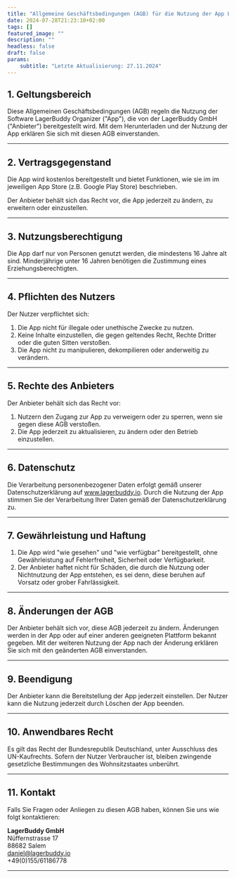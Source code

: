 ```yaml
---
title: "Allgemeine Geschäftsbedingungen (AGB) für die Nutzung der App LagerBuddy Organizer"
date: 2024-07-28T21:23:10+02:00
tags: []
featured_image: ""
description: ""
headless: false
draft: false
params:
    subtitle: "Letzte Aktualisierung: 27.11.2024"
---
```


## 1. Geltungsbereich
Diese Allgemeinen Geschäftsbedingungen (AGB) regeln die Nutzung der Software LagerBuddy Organizer ("App"), die von der LagerBuddy GmbH ("Anbieter") bereitgestellt wird. Mit dem Herunterladen und der Nutzung der App erklären Sie sich mit diesen AGB einverstanden.

---

## 2. Vertragsgegenstand
Die App wird kostenlos bereitgestellt und bietet Funktionen, wie sie im im jeweiligen App Store (z.B. Google Play Store) beschrieben. 

Der Anbieter behält sich das Recht vor, die App jederzeit zu ändern, zu erweitern oder einzustellen.

---

## 3. Nutzungsberechtigung
Die App darf nur von Personen genutzt werden, die mindestens 16 Jahre alt sind. Minderjährige unter 16 Jahren benötigen die Zustimmung eines Erziehungsberechtigten.

---

## 4. Pflichten des Nutzers
Der Nutzer verpflichtet sich:
1. Die App nicht für illegale oder unethische Zwecke zu nutzen.
2. Keine Inhalte einzustellen, die gegen geltendes Recht, Rechte Dritter oder die guten Sitten verstoßen.
3. Die App nicht zu manipulieren, dekompilieren oder anderweitig zu verändern.

---

## 5. Rechte des Anbieters
Der Anbieter behält sich das Recht vor:
1. Nutzern den Zugang zur App zu verweigern oder zu sperren, wenn sie gegen diese AGB verstoßen.
2. Die App jederzeit zu aktualisieren, zu ändern oder den Betrieb einzustellen.

---

## 6. Datenschutz
Die Verarbeitung personenbezogener Daten erfolgt gemäß unserer Datenschutzerklärung auf www.lagerbuddy.io. Durch die Nutzung der App stimmen Sie der Verarbeitung Ihrer Daten gemäß der Datenschutzerklärung zu.

---

## 7. Gewährleistung und Haftung
1. Die App wird "wie gesehen" und "wie verfügbar" bereitgestellt, ohne Gewährleistung auf Fehlerfreiheit, Sicherheit oder Verfügbarkeit.
2. Der Anbieter haftet nicht für Schäden, die durch die Nutzung oder Nichtnutzung der App entstehen, es sei denn, diese beruhen auf Vorsatz oder grober Fahrlässigkeit.

---

## 8. Änderungen der AGB
Der Anbieter behält sich vor, diese AGB jederzeit zu ändern. Änderungen werden in der App oder auf einer anderen geeigneten Plattform bekannt gegeben. Mit der weiteren Nutzung der App nach der Änderung erklären Sie sich mit den geänderten AGB einverstanden.

---

## 9. Beendigung
Der Anbieter kann die Bereitstellung der App jederzeit einstellen. Der Nutzer kann die Nutzung jederzeit durch Löschen der App beenden.

---

## 10. Anwendbares Recht
Es gilt das Recht der Bundesrepublik Deutschland, unter Ausschluss des UN-Kaufrechts. Sofern der Nutzer Verbraucher ist, bleiben zwingende gesetzliche Bestimmungen des Wohnsitzstaates unberührt.

---

## 11. Kontakt
Falls Sie Fragen oder Anliegen zu diesen AGB haben, können Sie uns wie folgt kontaktieren:  

**LagerBuddy GmbH**  
Nüffernstrasse 17  
88682 Salem  
daniel@lagerbuddy.io  
+49(0)155/61186778

---

<!-- Welcome to Clutter! These Terms of Use (“Terms”) of Clutter Inc. and Clutter RE LLC (together, “Clutter,” “we,” or “us”) are an agreement that describes your rights and responsibilities as a Clutter User, as defined below. This page explains the terms by which you may access or use our online and/or mobile services, web sites, applications, software, and documentation provided on or in connection with clutter.com and any services provided by us (collectively the “Site”), including our smart storage, moving, and related services, as further described and defined below (collectively the “Service(s)”). The Services include the Moving Services and the Smart Storage Services, as defined below, plus any other Services that Clutter may offer from time to time, in its sole discretion. These Terms are a legally binding agreement that describe your legal rights, remedies, and obligations and they also describe Clutter’s commitments, legal rights, and remedies, so please read them carefully.  
By accessing or using the Site and/or using the Services (including reserving or booking the Services with Clutter, online, via phone, or otherwise, even if such Services are later canceled), clicking a button or checking a box marked “I Agree” or similar, or accessing your Clutter Account, you signify that you have read, understood, and agree to be bound by these Terms, to any additional terms in your Clutter Account, and to the collection, use, and disclosure of your information as set forth in the Clutter Privacy Policy, which is hereby incorporated by reference. These Terms apply to all visitors, users, and others who register for or otherwise access the Site or use the Services (“Users”, “you”, or “your”).
### USE OF OUR SITE
#### Eligibility
**This** is a contract between you and Clutter. You must read and agree to these Terms before using the Site or Service. If you do not agree to these Terms, you may not use the Service. You may use the Site or Service only if you can form a binding contract with Clutter, and only in compliance with these Terms and all applicable local, state, national, and international laws, rules, and regulations. You must be at least 18 years old to use the Site and Services. By using or accessing the Site and Services, you represent and warrant that you are 18 years of age or older. Any use or access of the Site or Services by anyone under 18 is strictly prohibited and in violation of these Terms. The Site and Services may not be available to any Users previously removed from the Site by Clutter.

### Clutter Site
You are hereby granted a non-exclusive, limited, non-transferable, freely revocable license to use the Site for your personal, noncommercial use only and as permitted by the features of the Site. Clutter may terminate this license at any time for any reason or no reason. Clutter reserves all rights not expressly granted herein in the Site and the Clutter Content (as defined below).

Clutter Accounts
Your account on the Site (your “Clutter Account”) gives you access to the Services and other functionality that we may establish and maintain from time to time, in our sole discretion. We may maintain different types of Clutter Accounts for different types of Users or different types of Services. If you open a Clutter Account on behalf of a company, organization, or other entity, then: (a) “you” includes you and that entity, and (b) you represent and warrant that you are an authorized representative of the entity with the authority to bind the entity to these Terms, and that you agree to these Terms on the entity’s behalf. By connecting to Clutter with a third-party service, you give us permission to access and use your information from that service as permitted by that service, and to store your log-in credentials for that service.

You may never use another User’s Clutter Account without permission. When creating your Clutter Account, you must provide accurate and complete information, and you must keep this information up to date. You are solely responsible for the activity that occurs on your Clutter Account, and you must keep your account password secure. We encourage you to use strong passwords (passwords that use a combination of upper and lower-case letters, numbers, and symbols) with your Clutter Account. You must notify Clutter immediately of any breach of security or unauthorized use of your Clutter Account. Clutter will not be liable for any losses caused by any unauthorized use of your Clutter Account.

You may control your User profile and account settings by logging into your Clutter Account at https://account.clutter.com and changing the settings in your settings page. By providing Clutter with your email address, you consent to our using the email address to send you Site- and Service-related notices, including any notices required by law, in lieu of communication by postal mail, and you also consent to receiving auction notices under the Uniform Commercial Code (UCC) Section 7210 via email in addition to or in lieu of certified mail. We may also use your email address to send you other messages, such as changes to features of the Site or Services, marketing content, and special offers. If you do not want to receive such email messages, you may opt out or change your preferences in your settings page by logging into your Clutter Account at https://account.clutter.com. Opting out may prevent you from receiving email messages regarding updates, improvements, or offers.

Site Rules
You agree not to engage in any of the following prohibited activities: (i) copying, distributing, or disclosing any part of the Site in any medium, including without limitation by any automated or non-automated “scraping”; (ii) using any automated system, including without limitation “robots,” “spiders,” “offline readers,” etc., to access the Site in a manner that sends more request messages to the Clutter servers than a human can reasonably produce in the same period of time by using a conventional on-line web browser (except that Clutter grants the operators of public search engines revocable permission to use spiders to copy publicly available materials from the Site for the sole purpose of and solely to the extent necessary for creating publicly available searchable indices, but not caches or archives, of such materials); (iii) transmitting spam, chain letters, or other unsolicited email; (iv) attempting to interfere with, compromise the system integrity or security of, or decipher any transmissions to or from the servers running the Site; (v) taking any action that imposes, or may impose at our sole discretion, an unreasonable or disproportionately large load on our infrastructure; (vi) uploading invalid data, viruses, worms, or other software agents through the Site; (vii) collecting or harvesting any personally identifiable information, including account names, from the Site; (viii) using the Site for any commercial solicitation purposes; (ix) impersonating another person or otherwise misrepresenting your affiliation with a person or entity, conducting fraud, hiding or attempting to hide your identity; (x) interfering with the proper working of the Site; (xi) accessing any content on the Site through any technology or means other than those provided or authorized by the Site; or (xii) bypassing the measures we may use to prevent or restrict access to the Site, including without limitation features that prevent or restrict use or copying of any content or enforce limitations on use of the Site or the content therein.

Changes to the Site or Services
For you specifically or Users generally, we may, without prior notice: change the Site or Services; stop providing the Site or Services or features thereof; or create usage limits for the Site or Services. We may permanently or temporarily terminate or suspend your access to the Site or Services without notice and liability for any reason, including if in our sole determination you violate any provision of these Terms, or for no reason. Upon termination for any reason or no reason, you continue to be bound by these Terms.

Disputes with Other Users
You are solely responsible for your interactions with and obligations to other Users. We reserve the right, but have no obligation, to monitor disputes between you and other Users. Clutter shall have no liability for your interactions with or obligations to other Users, or for any User’s action or inaction.
THE CLUTTER SERVICES
Clutter
Clutter shall provide certain Services, which you may select and schedule on clutter.com, by phone, via customer support, and/or in your Clutter Account, as applicable and available. Clutter’s moving services consist of transporting Customer Items, as defined below, from a designated pickup address (or multiple pickup addresses, if available) that you provide to us (“Pickup Address”) to a designated delivery address (or multiple delivery addresses, if available) that you provide to us (“Delivery Address”), plus any related add-on services such as wrapping, packing, and boxing the Customer Items (together, the “Moving Services”). Clutter’s smart storage services consist of photographing, inventorying, and palletizing the Customer Items, as defined below, picking them up from a Pickup Address, and storing them for an indefinite period of time in a facility owned, leased, subleased, licensed, or sublicensed by Clutter, plus any related add-on services such as wrapping, packing, or boxing the Customer Items, adding to or returning from storage a subset of Customer Items to a Delivery Address, and making a final return of the Customer Items from storage to a Delivery Address (together, the “Smart Storage Services”). From time to time and subject to additional fees, Clutter may offer other additional Services.

“Customer Items” means the items packed by you, Clutter, a third party, and/or a third party on behalf of Clutter for the Smart Storage or Moving Services. You acknowledge and agree that, in the event that the Customer Items are stolen or are otherwise missing prior to pick-up of the Customer Items by Clutter at the Pickup Address or after drop-off of the Customer Items by Clutter at the Delivery Address (“Lost Items”), Clutter will not be liable for and hereby expressly disclaims all liability for the Lost Items and any damages resulting from the Lost Items.

In the event your email address, residence address, mailing address, billing address, phone number, Pickup Address, and/or Delivery Address changes, you must update Clutter within fourteen (14) calendar days of the change by updating your information in your Clutter Account, if available, or by submitting a support request in your Clutter Account. No other notice of a change of address shall be valid or binding against Clutter. Changes of e-mail address, residence address, mailing address, billing address, Pickup Address, and/or Delivery Address cannot be made by any other method, including but not limited to by email or by telephone. We are not responsible if you do not receive a notice from us because any of your addresses changed and you did not update your Clutter Account. You acknowledge and agree that in the absence of current contact information, your last known address on file with Clutter will be used for all notices required to be provided to you by law or as required under these Terms.

You represent and warrant that you are the owner of any cell phone, landline, voice over IP (VOIP), or mobile phone number contained in your Clutter Account, and that you shall remove any cell phone, landline, VOIP, or mobile phone number contained in your Clutter Account if you surrender that number or transfer it to any other person. You further agree that we may contact you using any of the information contained in your Clutter Account, including any listed cell phone, landline, VOIP, or mobile phone number.

Clutter will not pick up, deliver, or return Customer Items at or to an address that is outside our then-current delivery zone (a “Delivery Zone”), unless we otherwise agree to do so in writing. To determine whether a zip code is within a Delivery Zone, you may input a zip code into clutter.com and review the results. Times given for pickup, delivery, collection, packing, and returns are only estimates and Clutter shall not be liable for any delays.

Clutter may, in its sole discretion, refuse, cancel, postpone, or otherwise reschedule any Services, including pick up, delivery, packing, collection, or return of Customer Items, for any reason or no reason, including, without limitation: unsafe travel or weather conditions; unsafe onsite conditions; harassing, rude, or threatening conduct by Users, whether actual or perceived; limited, no, or obstructed access to the Pickup Address or Delivery Address; exposure to or evidence of insect, rodent, or mold activity or infestation; complications due to a User being evicted from a Pickup Address or Delivery Address; Department of Transportation or state tariff regulations; labor shortage; unexpected logistical challenges; prior or current unpaid account balances or incomplete documentation; or any other reason.

Clutter may use subcontractors and/or other third parties to help perform or support the Services, including without limitation, pick-ups, returns, deliveries, transportation, packing, inventory management, palletizing, photographing, customer service, communications, and other logistics with respect to the Services or Customer Items.

You acknowledge and agree that Clutter is not responsible for disassembling, reassembling, disconnecting, reconnecting, removing, or hanging the following Customer Items: furniture, appliances, electronics, fixtures, wall hangings, wall mountings, fittings, equipment, or any item that requires licensing, certification, or specialized tools to handle. While Clutter makes a good faith effort to place all Customer Items in suitable environments during transport or storage, Clutter transports and stores a large variety of items, some of which require specific environments or means of transport or storage. Clutter does not warrant that any transport vehicle or storage facility used by Clutter is a suitable place or means of transport or storage for any particular Customer Items.

Electronic Contract
You agree that your order for the Services, whether made by clicking a “Confirm Appointment” button (which is your electronic signature), scheduling an appointment over the phone, or otherwise, is your agreement to conduct transactions with us electronically, and is your affirmative consent to our use of an electronic record to provide or make available to you (whichever is required) any information required by any statute, regulation, or other rule of law to be in writing with respect to any transaction conducted with us. You will be responsible for any printing or storage of electronic records for your files and reference. When you place an order or make a reservation for Services, our confirmation of your order or reservation will constitute our signature. We will send our confirmation to the email address associated with your Clutter Account.

To the maximum extent permitted by applicable law, you agree and consent to electronically receive and sign any documentation from Clutter regarding the Services, including but not limited to a Bill of Lading, Estimate, Warehouse Receipt, Release Agreement, and/or Storage Contract, via your Clutter Account, DocuSign, or any other similar e-signature tool. To the maximum extent permitted by applicable law, you expressly waive your right to receive any documentation from Clutter regarding the Services, including but not limited to a Bill of Lading, Estimate, Warehouse Receipt, Release Agreement, and/or Storage Contract, in the time period set by applicable law. You agree and consent to receive such documentation in any time frame permitted by applicable law. You also agree that no certification authority or other third-party verification is necessary to validate your electronic signature and that the lack of such certification or third-party verification will not in any way affect the enforceability of your electronic signature or these Terms.

Your Responsibilities; Waiver
You will be solely responsible for: (i) obtaining and ensuring that Clutter or its subcontractors have access to any parking, elevators, stairways, walkways, access roads, or any other necessary means of access as may be reasonably required to carry out the Services, and that such means of access are in working order and safe for use to carry out the Services; (ii) being present, or ensuring that someone authorized by you to sign documents and make decisions regarding the Services and/or Customer Items is present, during the pickup, packing, delivery, collection, and return of the Customer Items; (iii) providing Clutter with your contact details and ensuring that such contact details are accurate and up-to-date; (iv) ensuring that the Customer Items you pack have been packed appropriately, safely, and securely so as not to cause damage or injury or the likelihood of damage or injury to you, your Customer Items, Clutter’s property, employees, agents, contractors, business partners, other goods, or other individuals, whether by spreading of dampness, infestation, leakage, escape of fumes or substances, or otherwise; (v) informing Clutter immediately of any damage to the Customer Items or your property that occurred during performance of the Services, including the Moving Services or Smart Storage Services; and (vi) reimbursing Clutter in full an amount equal to all damages, liabilities, costs, claims, and expenses that Clutter may incur as a result of any breach by you of these Terms.

You understand that Clutter is not responsible for any Customer Items that have been packed, moved, transported, or wrapped by you or by a third party at your direction. With respect to the Smart Storage Services, you acknowledge that you are solely responsible for verifying that Clutter has photographed and/or inventoried all the Customer Items and that the inventory Clutter provides you in your Clutter Account is a true and complete inventory of the personal property tendered. Unless you make a written claim in your Clutter Account within 30 days from the Smart Storage Service appointment date for the correction of any errors or omissions in the inventory of your Customer Items, it will be assumed to be a full and correct list of Customer Items stored hereunder and Clutter shall not be liable for any piece, package, carton, or container not listed therein. You hereby waive and release Clutter from responsibility for any damage to items that were not packed, moved, transported, or wrapped by Clutter and, with respect to the Smart Storage Services, were not inventoried by Clutter.

The Customer Items
You represent and warrant that you own the Customer Items or that you otherwise have the right and authority to transport, store, move, and/or subject the Customer Items to the Services in accordance with these Terms. All Customer Items are handled, transported, and/or stored by Clutter or its subcontractors upon the express representation and warranty by you or your authorized representative(s) that you have the requisite legal possession of and that no other person or entity has an interest in the Customer Items. In the case of an ownership dispute, determination, or proceeding regarding the Customer Items, you are solely responsible for any fees and/or payments due and owed to Clutter in connection with the continuation or termination of the Services. If Clutter, in its sole discretion, is required to commence an interpleader action to settle any claims of conflicting ownership, or is made a party to any litigation or dispute in connection with the breach of this section, you agree to pay Clutter all reasonable and necessary costs, expenses, and attorneys’ fees that Clutter may be liable or compelled to pay in connection with such litigation or dispute.

For Smart Storage Services, the Customer Items will be stored in a facility using warehouse racking and/or floor storage, and the Customer Items may be palletized. We will use commercially reasonable efforts to maintain the temperature of the facility in which the Customer Items are stored between 55°F and 90°F. Other than temperature, the Customer Items will not be stored in a climate-controlled environment. The air flow, moisture level, and heat will not be regulated. We will take commercially reasonable steps to protect the Customer Items from the growth of mold or similar microorganisms. However, because the Customer Items will not be stored in a completely climate-controlled environment, we cannot guarantee that mold, dust, or similar microorganisms may not develop on the Customer Items. We are not liable for the natural growth of mold, mildew or similar microorganisms on the Customer Items, or for rust, depreciation, or the natural degradation of Customer Items. You assume the risk that mold, rust, or similar microorganisms could develop under these circumstances.

The Customer Items must not include and you must not provide to Clutter for storage or transport any of the following in connection with the Services: antiques (whether or not breakable and fragile), perishable goods, firearms, gun powder, explosives, alcohol, propane tanks, paint, used tires, plants, birds, fish, other animals, or any other living thing, arms or ammunition, any item which emits fumes, smells or odors, bullion (e.g., gold-silver), jewelry, currency, ivory, precious metals or stones, any drugs, illegal substances or goods, or goods or substances illegally obtained, combustible or flammable materials, liquids or compressed gasses, diesel, petrol, oil, gas, artificial fertilizer or cleaning solvents, chemicals, radioactive materials or biological agents, toxic waste, asbestos or other materials of a dangerous or harmful nature, any other toxic, flammable or hazardous goods, human remains, or any other items, the possession, usage, transport or storage of which may detrimentally affect any of your other Customer Items or violate in any way the laws of the United States or any other applicable laws, rules, or regulations (collectively, “Prohibited Customer Items”). You shall be liable for and indemnify Clutter for all loss or damage caused by such goods and Clutter shall not be liable or responsible for safe delivery or storage of such goods.Clutter will have no liability for loss or damage resulting to the following types of goods: (a) documents; (b) stamps or stamp collections; (c) securities; (d) specie; (e) jewelry; (f) precious metals or stones; (g) currency; (h) or other articles of high or unusual value.

According to our sole discretion, Clutter RE LLC or any of its employees, subcontractors, or other authorized agents may regularly conduct pest control inspections of any and all Customer Items.

Clutter or any of its employees, subcontractors, or other authorized agents may, at any time, in their sole discretion and without notice to you, open any Customer Items to inspect the Customer Items if Clutter: (i) believes, in its sole discretion, that the Customer Items may include any Prohibited Customer Items; (ii) is required to do so by the law enforcement, fire services, local authorities, or by court order; (iii) determines, in its sole discretion, it necessary for account or warehouse maintenance; or (iv) considers it necessary, in its sole discretion, in an emergency or to prevent injury or damage to persons or property. Prohibited Customer Items may be disposed of by Clutter, in its sole discretion, in any manner that Clutter deems fit. Alternatively, Clutter may refuse to store or transport any Customer Items, or may return to you any Customer Items, at your cost, at any time, if, in Clutter’s sole discretion, the storage, continued storage, or transport of the Customer Items would represent a risk to the safety of any person, the security of the storage site or transport vehicle, or security of any other goods at the storage site or in the transport vehicle.

Payment, Subscription Services, and Cancellation
By using the Services, or other paid services or products provided by Clutter, you agree to our pricing and payment terms, as we may update them from time to time. Clutter may add new Services for additional fees and charges, or amend fees and charges for existing Services, at any time, in its sole discretion. Clutter may also charge certain late, rush, and cancellation fees, in its sole discretion. Upon any such changes to fees and charges, we will notify you that such changes have been made via email and/or your Clutter Account. We may, from time to time and in our sole discretion, offer certain discounts, promotional offers, or referral codes (“Promotions”)in connection with our Services. You agree that Promotions are offered subject to our right to manage, regulate, control, modify, revoke, and/or eliminate the Promotions as Clutter sees fit, in its sole discretion, for any reason or no reason, in any general or specific case, and that Clutter will have no liability to you based on its exercise of such right.

In order to receive Services, you must provide Clutter with a current, valid, accepted method of payment (as updated from time to time, “Payment Method”). All information that you provide in connection with a purchase or transaction or other monetary transaction interaction with the Site, your Clutter Account, or the Services must be accurate, complete, and current. You agree to pay all charges incurred by users of your credit card, debit card, or other accepted payment method used in connection with a purchase or transaction or other monetary transaction interaction with Clutter at the prices in effect when such charges are incurred. You will pay any applicable taxes, if any, relating to any such purchases, transactions, or other monetary transaction interactions. In the event of insufficient funds or declined payments, we will make repeated attempts to charge the Payment Method. At our discretion, we may charge the Payment Method with a reasonable hold amount or non-refundable deposit in advance of any appointments booked through your Clutter Account. Any amounts not paid within five (5) days when due may be subject to late fees.

In the event that Clutter suspends or terminates your Clutter Account or the Services for your breach of these Terms, you understand and agree that you shall receive no refund or exchange for any unused Services, any license or subscription fees for any portion of the Site or Services, any content or data associated with your account, or for anything else, and that Clutter may be unable to complete any outstanding orders or appointments until the suspension is lifted.

Further, you acknowledge and agree that the Smart Storage Services or other paid services or products provided by Clutter may be made available on a recurring subscription basis (“Subscription Services”). If you enroll in any Subscription Services, you agree to a recurring payment program, which will continue for the agreed-upon subscription period or minimum storage term, if applicable, and automatically renew for additional subsequent periods unless and until you cancel the Subscription Services or Clutter suspends, discontinues, or terminates them. Clutter may offer a number of subscription plans for Subscription Services with different conditions and limitations. Any materially different pricing or payment terms will be disclosed on the Site, in your Clutter Account, and/or in other communications made to you. For Subscription Services, we will automatically charge the payment method associated with your Clutter Account on a recurring basis, depending on the subscription term you choose. For Smart Storage Services, day one of your billing cycle is the date you begin storing Customer Items with us. You acknowledge that the amount billed may vary due to promotional offers, changes in your Subscription Services plan, and/or changes in applicable taxes, and you authorize us to charge your payment method for the corresponding amounts. You further acknowledge that the amount of the recurring charge may change if the applicable tax rates change or if you are notified that there will be an increase in the applicable subscription fees.

You hereby authorize Clutter to bill the subscription fee to your Payment Method, along with any applicable taxes or additional fees due during the billing period. You must cancel the Subscriptions Services prior to the end of the then-current subscription period in order to avoid billing of the next subscription period’s subscription fees to your Payment Method.

Any change to our Subscription Services’ pricing or payment terms shall become effective in the billing cycle following notice of such change to you as provided in these Terms. Notwithstanding the foregoing, fees for booking initial appointments, additional pickups and/or deliveries, final returns, or other appointments or add-on services are subject to change and will be calculated on the Site, at the Pickup Address on the date of your appointment, or in your Clutter Account at the time of booking.

You may cancel your Subscription Services at any time once the minimum storage term you committed to has been met; however, you will not receive a refund for the then-current subscription period. If your Subscription Services are canceled before the minimum storage term you committed to has been met, all applicable fees (including payment for the remainder of the minimum storage term and any applicable termination fees, disposal fees, and/or return fees) will be due and charged to you upon booking a final return of the Customer Items. To cancel the Subscription Services, book a final return of the Customer Items through your Clutter Account at https://account.clutter.com. When you cancel the Subscription Services, you cancel only future charges associated with your Clutter Account. You may notify us of your intent to cancel the Subscription Services by booking a final return of the Customer Items, but the cancellation will only become effective at the end of the subscription period in which we perform your final return. You will continue to have the same access and benefits of the Services for the remainder of the current subscription period.

You may cancel the Moving Services at any time by canceling any scheduled appointments and paying any outstanding fees due to Clutter through your Clutter Account at https://account.clutter.com.

Upon cancellation of the Services for any reason, you must contact Clutter promptly to arrange for delivery of your Customer Items, if applicable. If within 45 days following cancellation of the Services for any reason you fail to arrange for delivery of all of your Customer Items, then Clutter may process the Customer Items in accordance with the provisions of the following section titled “Clutter’s Right to Withhold or Dispose of Customer Items”.

If you commit to a minimum payment term for any Services, you remain obligated to pay the full amount of any such minimum payment term you have made to Clutter, regardless of whether and at what point you cancel your Clutter Account.

Clutter’s Right to Withhold or Dispose of Customer Items
Subject to applicable law, Clutter shall have the right to withhold and/or dispose of some or all of the Customer Items in accordance with this clause if either: (i) you do not pay any applicable fees or any other payments due under these Terms, or (ii) you abandon your Customer Items.

You will be responsible for all transport and storage charges and other associated costs reasonably incurred by Clutter while withholding or disposing of the Customer Items. Clutter will provide you with 45 days’ written notice requiring you to pay all amounts due and contact Clutter to arrange for re-delivery of the Customer Items. If upon the expiration of the 45-day notice period you have failed to pay all of the amounts due, Clutter will consider your Customer Items abandoned and may dispose of some or all of the Customer Items by sale or otherwise.

If in Clutter’s opinion the Customer Items cannot be sold for a reasonable price or at all (for any reason), or despite Clutter’s reasonable efforts they remain unsold, you authorize Clutter to treat them as abandoned and to destroy or otherwise dispose of them at your cost. You shall be responsible for all costs reasonably incurred by Clutter in relation to the disposal of the Customer Items. If Clutter receives money on disposal of the Customer Items, the net proceeds of sale will be credited to your account and Clutter will pay any excess amounts to you without interest, less Clutter’s administrative charge of $300.00.

If, after having made reasonable efforts to do so, Clutter is unable to return any excess amounts received by Clutter from the disposal of your Customer Items to you, including having given not less than 90 days’ written notice to you, Clutter may retain any such excess amounts for its own account. If the proceeds of sale (if any) are insufficient to discharge the outstanding charges or any other payments due to Clutter under these Terms and the costs of sale, you must pay any balance outstanding to Clutter within 7 days of a written demand from Clutter. Interest will accrue on the balance in accordance with the Payment Section above until the balance is paid in full.

Clutter’s Limited Security Warranty
Clutter agrees to provide you with a limited security warranty regarding your Customer Items as set forth in the terms and conditions of our Limited Security Warranty Policy. This Limited Security Warranty Policy is expressly incorporated by reference herein. The Customer Items are not insured by Clutter against fire or any other casualty, and Clutter does not sell insurance for any risk or purpose.

Termination
You may terminate these Terms at any time by: (1) canceling the Services pursuant to Section 2.E; (2) and paying any outstanding amounts owed to Clutter.

OUR PROPRIETARY RIGHTS
Except for the content you submit, post, display, or otherwise make available to Clutter in connection with the Services (“User Content”), the Site and all materials therein or transferred thereby, including, without limitation, software, images, text, graphics, illustrations, logos, patents, trademarks, Site marks, copyrights, photographs, audio, videos, music, and content belonging to other Users (the “Clutter Content”), and all intellectual property rights related thereto, are the exclusive property of Clutter and its licensors (including other Users who post User Content to the Site). Except as explicitly provided herein, nothing in these Terms shall be deemed to create a license in or under any such intellectual property rights, and you agree not to sell, license, rent, modify, distribute, copy, reproduce, transmit, publicly display, publicly perform, publish, adapt, edit or create derivative works from any Clutter Content. Use of the Clutter Content for any purpose not expressly permitted by these Terms is strictly prohibited. You hereby expressly grant, and you represent and warrant that you have all rights necessary to grant, to Clutter a royalty-free, sublicensable, transferable, perpetual, irrevocable, non-exclusive, worldwide right and license to use, reproduce, modify, publicly perform, display, and make derivative works of your User Content, in whole or in part, and in any form, media or technology, whether now known or hereafter developed, for use in connection with the Services.

You may choose to or we may invite you to submit feedback, comments, suggestions, error identifications, or ideas about the Site or Services, including without limitation about how to improve the Site, the Services, or our other services or products (“Idea(s)”). By submitting any Idea, you agree that your disclosure is gratuitous, unsolicited, and without restriction and will not place Clutter under any fiduciary or other obligation, and that we are free to use the Idea without any additional compensation to you, and/or to disclose the Idea on a non-confidential basis or otherwise to anyone. You further acknowledge that, by acceptance of your submission, Clutter does not waive any rights to use similar or related ideas previously known to Clutter, or developed by its employees, or obtained from sources other than you.

SMS/TEXT MESSAGE ALERTS AND CALLS
By consenting to Clutter’s SMS/text messaging and calls service, you agree to receive SMS/text messages and calls with service, transaction, account-related, and commercial news, events, offers, and promotions from and on behalf of Clutter to your mobile phone number provided, even if your mobile number is registered on any state or federal Do Not Call list. You certify that your mobile number provided is true and accurate and that you are authorized to enroll the designated mobile number to receive such text messages and calls. You are strictly prohibited from registering a mobile number that is not your own. You acknowledge and agree that calls or text messages may be sent using automated technology, including through an automatic telephone dialing system.

You understand that you do not have to sign up for this program in order to make any purchases, and your consent is not a condition of any purchase with Clutter. Your participation in our alerts program is completely voluntary. Standard message and data rates may apply from your carrier. Check your mobile plan and contact your mobile carrier for details. You are solely responsible for all charges related to SMS/text messages and calls, including charges from your mobile carrier. You can unsubscribe at any time.

You may opt-out of receiving promotional calls or SMS text messages at any time. Please note that unsubscribing from promotional calls and SMS text messages will not prevent you from receiving calls or SMS texts from Clutter directly relating to your use of the Service, such as account information, item pick-up details and delivery information that are necessary to provide the requested Service to you. To unsubscribe from promotional calls or SMS texts, reply to one of our text messages with the word “STOP”, submit a ticket in your Clutter Account, or email optout@clutter.com and provide your phone number and opt-out preference.

NO SALES TO CHILDREN
Clutter does not sell products through its Site or Service for or to children, but only to adults, who can purchase with a credit card or other permitted payment method. If you are under eighteen (18) years of age, you may use the Service only with involvement and consent of a parent or legal guardian.

CALIFORNIA RESIDENTS
The provider of services is set forth herein. If you are a California resident, in accordance with Cal. Civ. Code §1789.3, you may report complaints to the Complaint Assistance Unit of the Division of Consumer Services of the California Department of Consumer Affairs by contacting them in writing at 1625 North Market Blvd., Suite N 112 Sacramento, CA 95834, or by telephone at (800) 952-5210 or (916) 445-1254.

PRIVACY
We care about the privacy of our Users. You understand that by using the Site you consent to the collection, use, and disclosure of your personally identifiable information and aggregate data as set forth in our Privacy Policy, and to have your personally identifiable information collected, used, transferred to, and processed in the United States.

SECURITY
Clutter cares about the integrity and security of your personal information. However, we cannot guarantee that unauthorized third parties will never be able to defeat our security measures or use your personal information for improper purposes. You acknowledge that you provide your personal information at your own risk.

THIRD-PARTY LINKS
The Site may contain links to third-party websites, advertisers, services, special offers, or other events or activities that are not owned or controlled by Clutter. Clutter does not endorse or assume any responsibility for any such third-party sites, information, materials, products, or services. If you access a third party website from the Site, you do so at your own risk, and you understand that these Terms and Clutter’s Privacy Policy do not apply to your use of such sites and services. You expressly relieve Clutter from any and all liability arising from your use of any third-party website, service, or content. Additionally, your dealings with or participation in promotions of advertisers found on the Site or in connection with the Services, including payment and delivery of goods, and any other terms (such as warranties) are solely between you and such advertisers. You agree that Clutter shall not be responsible for any loss or damage of any sort relating to your dealings with such advertisers.

INDEMNITY
You agree to defend, indemnify and hold harmless Clutter and its subsidiaries, agents, licensors, managers, and other affiliated companies, and their employees, contractors, agents, officers and directors, from and against any and all claims, damages, obligations, losses, liabilities, costs or debt, and expenses (including but not limited to attorney’s fees) arising from: (i) your use of and access to the Site, including any data or content transmitted or received by you; (ii) your use of the Services; (iii) your violation of any term of these Terms, including without limitation your breach of any of the representations and warranties above; (iv) your violation of any third-party right, including without limitation any right of privacy or intellectual property; (v) your violation of any applicable law, rule, or regulation; (vi) any of your User Content or Customer Items, or any that is submitted via your account; or (vii) any other party’s access and use of the Site or Services with your unique username, password or other appropriate security code.

NO WARRANTY
WE STRIVE TO PROVIDE THE SERVICES IN THE WAY YOU EXPECT THEM, BUT THERE ARE SOME THINGS IT IS IMPORTANT FOR YOU TO UNDERSTAND THAT WE CANNOT PROMISE.

EXCEPT AS EXPRESSLY PROVIDED IN THE LIMITED SECURITY WARRANTY POLICY, THE SITE AND SERVICES ARE PROVIDED ON AN “AS IS” AND “AS AVAILABLE” BASIS. USE OF THE SITE AND SERVICES IS AT YOUR OWN RISK. TO THE MAXIMUM EXTENT PERMITTED BY APPLICABLE LAW, THE SITE AND SERVICES ARE PROVIDED WITHOUT WARRANTIES OF ANY KIND, WHETHER EXPRESS OR IMPLIED, INCLUDING, BUT NOT LIMITED TO, IMPLIED WARRANTIES OF MERCHANTABILITY, FITNESS FOR A PARTICULAR PURPOSE, OR NON-INFRINGEMENT. NO ADVICE OR INFORMATION, WHETHER ORAL OR WRITTEN, OBTAINED BY YOU FROM CLUTTER OR THROUGH THE SITE OR IN CONNECTION WITH THE SERVICES WILL CREATE ANY WARRANTY NOT EXPRESSLY STATED HEREIN. WITHOUT LIMITING THE FOREGOING, CLUTTER, ITS SUBSIDIARIES, ITS AFFILIATES, AND ITS LICENSORS DO NOT WARRANT THAT THE CONTENT IS ACCURATE, RELIABLE OR CORRECT; THAT THE SITE OR SERVICES WILL MEET YOUR REQUIREMENTS; THAT THE SITE OR SERVICES WILL BE AVAILABLE AT ANY PARTICULAR TIME OR LOCATION, UNINTERRUPTED, OR SECURE; THAT ANY DEFECTS OR ERRORS WILL BE CORRECTED; OR THAT THE SITE IS FREE OF VIRUSES OR OTHER HARMFUL COMPONENTS. ANY CONTENT DOWNLOADED OR OTHERWISE OBTAINED THROUGH THE USE OF THE SITE IS DOWNLOADED AT YOUR OWN RISK AND YOU WILL BE SOLELY RESPONSIBLE FOR ANY DAMAGE TO YOUR COMPUTER SYSTEM OR MOBILE DEVICE OR LOSS OF DATA THAT RESULTS FROM SUCH DOWNLOAD OR YOUR USE OF THE SITE.

CLUTTER DOES NOT WARRANT, ENDORSE, GUARANTEE, OR ASSUME RESPONSIBILITY FOR ANY PRODUCT OR SERVICE ADVERTISED OR OFFERED BY A THIRD PARTY THROUGH THE CLUTTER SITE OR SERVICES OR ANY WEBSITE OR SERVICE HYPERLINKED TO THE SITE, AND CLUTTER WILL NOT BE A PARTY TO OR IN ANY WAY MONITOR ANY TRANSACTION BETWEEN YOU AND THIRD-PARTY PROVIDERS OF PRODUCTS OR SERVICES.

FEDERAL LAW, SOME STATES, PROVINCES, AND OTHER JURISDICTIONS DO NOT ALLOW EXCLUSIONS AND LIMITATIONS OF CERTAIN IMPLIED WARRANTIES, SO SOME OF THE ABOVE LIMITATIONS MAY NOT APPLY TO YOU. THESE TERMS GIVE YOU SPECIFIC LEGAL RIGHTS, AND YOU MAY ALSO HAVE OTHER RIGHTS WHICH VARY FROM STATE TO STATE. THE DISCLAIMERS AND EXCLUSIONS UNDER THESE TERMS WILL NOT APPLY TO THE EXTENT PROHIBITED BY APPLICABLE LAW.

LIMITATION OF LIABILITY
TO THE MAXIMUM EXTENT PERMITTED BY APPLICABLE LAW, IN NO EVENT, AND UNDER NO LEGAL THEORY, SHALL CLUTTER, ITS AFFILIATES, AGENTS, DIRECTORS, EMPLOYEES, SUPPLIERS, OR LICENSORS BE LIABLE FOR ANY INDIRECT, PUNITIVE, INCIDENTAL, SPECIAL, CONSEQUENTIAL, OR EXEMPLARY DAMAGES, INCLUDING WITHOUT LIMITATION DAMAGES FOR LOSS OF PROFITS, GOODWILL, USE, DATA, OR OTHER INTANGIBLE LOSSES THAT RESULT FROM THE USE OF, OR INABILITY TO USE, THIS SITE OR SERVICES. UNDER NO CIRCUMSTANCES WILL CLUTTER BE RESPONSIBLE FOR ANY DAMAGE, LOSS, OR INJURY RESULTING FROM HACKING, TAMPERING, OR OTHER UNAUTHORIZED ACCESS OR USE OF THE SITE OR YOUR CLUTTER ACCOUNT OR THE INFORMATION CONTAINED THEREIN.

TO THE MAXIMUM EXTENT PERMITTED BY APPLICABLE LAW, CLUTTER ASSUMES NO LIABILITY OR RESPONSIBILITY FOR ANY: (I) ERRORS, MISTAKES, OR INACCURACIES OF CONTENT; (II) PERSONAL INJURY OR PROPERTY DAMAGE, OF ANY NATURE WHATSOEVER, RESULTING FROM YOUR ACCESS TO OR USE OF OUR SITE OR SERVICES (EXCEPT AS EXPRESSLY PROVIDED IN THE LIMITED SECURITY WARRANTY POLICY); (III) ANY UNAUTHORIZED ACCESS TO OR USE OF OUR SECURE SERVERS AND/OR ANY AND ALL PERSONAL INFORMATION STORED THEREIN; (IV) ANY INTERRUPTION OR CESSATION OF TRANSMISSION TO OR FROM THE SITE; (V) ANY BUGS, VIRUSES, TROJAN HORSES, OR THE LIKE THAT MAY BE TRANSMITTED TO OR THROUGH OUR SITE BY ANY THIRD PARTY; (VI) ANY ERRORS OR OMISSIONS IN ANY CONTENT OR FOR ANY LOSS OR DAMAGE INCURRED AS A RESULT OF THE USE OF ANY CONTENT POSTED, EMAILED, TRANSMITTED, OR OTHERWISE MADE AVAILABLE THROUGH THE SITE; AND/OR (VII) USER CONTENT OR THE DEFAMATORY, OFFENSIVE, OR ILLEGAL CONDUCT OF ANY THIRD PARTY. EXCEPT AS EXPRESSLY PROVIDED IN THE LIMITED SECURITY WARRANTY POLICY, IN NO EVENT SHALL CLUTTER, ITS AFFILIATES, AGENTS, DIRECTORS, EMPLOYEES, SUPPLIERS, OR LICENSORS BE LIABLE TO YOU FOR ANY CLAIMS, PROCEEDINGS, LIABILITIES, OBLIGATIONS, DAMAGES, LOSSES, OR COSTS IN AN AMOUNT EXCEEDING THE AMOUNT YOU PAID TO CLUTTER HEREUNDER IN THE TWELVE (12) MONTHS PRIOR TO THE DATE THE LAST CAUSE OF ACTION AROSE OR $100.00, WHICHEVER IS GREATER.

BECAUSE OF THE NATURE OF CLUTTER’S BUSINESS AND THE NATURE OF HOUSEHOLD GOODS, THERE ARE CERTAIN EVENTS AND CIRCUMSTANCES WHICH MAY RESULT IN LOSS OR DAMAGE TO CUSTOMER ITEMS FOR WHICH CLUTTER WILL NOT BE LIABLE. THESE PERILS INCLUDE LOSS OR DAMAGE RESULTING FROM ACT OR DEFAULT OF YOU, EARTHQUAKE, FIRE, MOTHS, INSECTS, RODENTS, WEATHER, MOLD, MILDEW, RUST, LEAKAGE, MOISTURE OR WATER, CHANGES IN TEMPERATURE, HEAT, FUMIGATION, INHERENT VICE, NORMAL WEAR AND TEAR, ACTS OF GOD, LABOR TROUBLES OR STRIKES, WAR OR INSURRECTION, RIOT OR CIVIL COMMOTIONS, ACTS OF PUBLIC ENEMY, STREET TRAFFIC, ELEVATOR SERVICE, OR DETERIORATION BY TIME, FURNITURE ASSEMBLED BY YOU COMMONLY REFERRED TO AS READY TO ASSEMBLE OR KNOCKED DOWN (KD) FURNITURE; NOR FOR LOSS OR DAMAGE TO FRAGILE ARTICLES UNLESS PACKED BY CLUTTER, AND UNPACKED BY THEM AT THE TIME OF DELIVERY; NOR FOR THE CONTENTS OF ANY CONTAINER OR ARTICLE OF FURNITURE UNLESS SUCH CONTENTS ARE MADE KNOWN AND SPECIFICALLY ITEMIZED IN AN INVENTORY; NOR FOR OTHER CAUSES BEYOND ITS CONTROL.

CLUTTER ALSO WILL NOT BE LIABLE FOR LOSS OR DAMAGE OCCURRING OR ALLEGED TO HAVE OCCURRED TO THE MECHANICAL FUNCTION OF ITEMS INCLUDED IN THE CUSTOMER ITEMS SUCH AS, BUT NOT LIMITED TO, MUSICAL INSTRUMENTS, RADIOS, STEREO SETS, TELEVISION SETS, COMPUTERS, REFRIGERATORS, AIR CONDITIONERS, OR OTHER ELECTRONICS, INSTRUMENTS, OR APPLIANCES.

UNDER NO CIRCUMSTANCES WILL CLUTTER BE LIABLE FOR ANY SPECIAL, INCIDENTAL, INDIRECT OR CONSEQUENTIAL DAMAGES OF ANY KIND, INCLUDING BUT NOT LIMITED TO LOST INCOME, LOST PROFITS OR MARKET, LOST OPPORTUNITY, LOSS OF BUSINESS, ADDED LABOR CAUSED BY DELAY OR “DOWN TIME,” LATE PENALTIES, ANTIQUE OR SENTIMENTAL VALUE, ATTORNEY’S FEES, COSTS OF DEFENSE OR ANY OTHER FORMS OF DAMAGE, WHETHER DIRECT, INCIDENTAL, INDIRECT, CONSEQUENTIAL, OR SPECIAL, REGARDLESS OF WHETHER CLUTTER HAD KNOWLEDGE THAT SUCH DAMAGE(S) MIGHT BE INCURRED REGARDLESS OF WHETHER SUCH DAMAGES ARE ALLEGED TO HAVE RESULTED FROM NEGLIGENCE, GROSS NEGLIGENCE, INTENTIONAL, OR WILFUL MISCONDUCT.

With respect to the loss of or damage to Customer Items during transportation, Clutter’s liability as a motor carrier shall be determined in accordance with Article 3 of the Uniform Commercial Code, subject to the limitations set forth in these Terms and any applicable Bill of Lading, Estimate, Warehouse Receipt, Tariff, or Storage Contract.

With respect to the loss of or damage to Customer Items during storage, Clutter’s liability as a warehouseman shall be determined in accordance with Article 7 of the Uniform Commercial Code, subject to the limitations set forth in these Terms, any applicable Bill of Lading, Estimate, Warehouse Receipt, Tariff, or Storage Contract.

THIS LIMITATION OF LIABILITY SECTION APPLIES WHETHER THE ALLEGED LIABILITY IS BASED ON CONTRACT, TORT, NEGLIGENCE, STRICT LIABILITY, OR ANY OTHER BASIS, EVEN IF CLUTTER HAS BEEN ADVISED OF THE POSSIBILITY OF SUCH DAMAGE. THE FOREGOING LIMITATION OF LIABILITY SHALL APPLY TO THE FULLEST EXTENT PERMITTED BY LAW IN THE APPLICABLE JURISDICTION.

SOME STATES DO NOT ALLOW THE EXCLUSION OR LIMITATION OF INCIDENTAL OR CONSEQUENTIAL DAMAGES, SO THE ABOVE LIMITATIONS OR EXCLUSIONS MAY NOT APPLY TO YOU. THESE TERMS GIVE YOU SPECIFIC LEGAL RIGHTS, AND YOU MAY ALSO HAVE OTHER RIGHTS WHICH VARY FROM STATE TO STATE. THE DISCLAIMERS, EXCLUSIONS, AND LIMITATIONS OF LIABILITY UNDER THESE TERMS WILL NOT APPLY TO THE EXTENT PROHIBITED BY APPLICABLE LAW.

The Site is controlled and operated from facilities in the United States. Clutter makes no representations that the Site is appropriate or available for use in other locations. Those who access or use the Site from other jurisdictions do so at their own volition and are entirely responsible for compliance with all applicable United States and local laws and regulations, including but not limited to export and import regulations. You may not use the Site if you are a resident of a country embargoed by the United States, or are a foreign person or entity blocked or denied by the United States government. Unless otherwise explicitly stated, all materials found on the Site are solely directed to individuals, companies, or other entities located in the United States.

WAREHOUSEMEN’S AND CARRIER’S LIENS
You agree that Clutter claims a general lien on the Customer Items covered by these Terms (and on proceeds from sale of Customer Items) for all charges for transportation, storage, handling, and preservation of Customer Items and for all lawful claims for money advanced, interest, insurance, transportation, labor, weighing, coopering, and other charges and expenses in relation to the Customer Items, present and future and expenses necessary for preservation of Customer Items or incurred in their sale, as well as for like charges or expenses in relation to any other goods whenever deposited with Clutter by you. You hereby authorize Clutter to sell your Customer Items in accordance with law to enforce the warehouseman’s or carrier’s liens that Clutter claims hereby for storage, transportation, including demurrage and terminal charges, warehouse handling, insurance, labor, claims for money advanced, interest and charges present or future in relation to Customer Items, and expenses necessary for preservation of Customer Items or incurred in their sale; and subsequent to Clutter’s termination of your Clutter Account where Customer Items are not removed and/or charges remain unpaid prior to such removal. You hereby grant a security interest to Clutter in the goods covered hereby to secure obligations evidenced by a promissory note or notes executed pursuant to this security agreement, and authorizes Company to file financing statements signed only by Clutter to perfect such interest.

BUSINESS FAILURE
In the event that Clutter ceases operations, we will attempt to make reasonable efforts to return or deliver your Customer Items to you, but cannot guarantee if and when such returns will occur. Clutter will not be liable for any failure to return Customer Items in the event of a business failure.

YOUR ACCEPTANCE OF THESE TERMS
You certify that you have read and expressly agree to these Terms and you acknowledge that certain provisions of the Terms limit your legal rights and remedies. You intend your assent to these Terms to be a complete and unconditional release of all liability to the greatest extent permitted by law.

You expressly agree and acknowledge that you may discover facts or law different from, or in addition to, the facts or law that you know or believe to be true with respect to the Claims. Nonetheless, you expressly agree and acknowledge that this section shall be and remain effective in all respects notwithstanding such different or additional facts or the discovery of them. You expressly agree and acknowledge that all rights under California Civil Code Section 1542 are expressly waived. California Civil Code Section 1542 provides:

A GENERAL RELEASE DOES NOT EXTEND TO CLAIMS WHICH THE CREDITOR DOES NOT KNOW OR SUSPECT TO EXIST IN HIS OR HER FAVOR AT THE TIME OF EXECUTING THE RELEASE, WHICH IF KNOWN BY HIM OR HER MUST HAVE MATERIALLY AFFECTED HIS OR HER SETTLEMENT WITH THE DEBTOR.

GOVERNING LAW, DISPUTE RESOLUTION, AND CLASS ACTION/JURY TRIAL WAIVER
Governing Law
These Terms shall be governed by the internal substantive laws of the State of California, without respect to its conflict of laws principles. The parties acknowledge that these Terms evidence a transaction involving interstate commerce. Notwithstanding the preceding sentences with respect to the substantive law, any arbitration conducted pursuant to these Terms shall be governed by the Federal Arbitration Act (9 U.S.C. §§ 1-16). The application of the United Nations Convention on Contracts for the International Sale of Customer Items is expressly excluded. You agree to submit to the personal jurisdiction of the federal and state courts located in Los Angeles, California for any suits, actions, or proceedings for which we retain the right to seek injunctive or other equitable relief in a court of competent jurisdiction to prevent the actual or threatened infringement, misappropriation or violation of our copyrights, trademarks, trade secrets, patents, or other intellectual property or proprietary rights, as set forth in the Dispute Resolution provision below.

Arbitration
In the event a dispute arises between the parties to these Terms, you hereby agree to first attempt to resolve the dispute informally via negotiation. If the dispute has not been resolved after thirty (30) days, the parties agree to resolve any claim, dispute, or controversy (excluding any claims for injunctive or other equitable relief as provided below) arising out of or in connection with or relation to these Terms, or the breach or alleged breach, (i) by binding arbitration by FairClaims, Inc. or another arbitration provider selected by Clutter; or (ii) by filing a claim in court. You hereby waive, to the fullest extent permitted by applicable law, any objection that it may now or thereafter have to the laying of the venue of any such suit, action or proceeding in any such court or that any such suit, action or proceeding brought in any such court has been brought in an inconvenient forum. Process in any such suit, action or proceeding may be served on any party anywhere in the world, whether within or without the jurisdiction of any such court.

Class Action/Jury Trial Waiver
WITH RESPECT TO ALL PERSONS AND ENTITIES, REGARDLESS OF WHETHER THEY HAVE OBTAINED THE SITE OR STORAGE SERVICES FOR PERSONAL, COMMERCIAL, OR OTHER PURPOSES, ALL CLAIMS MUST BE BROUGHT IN THE PARTIES’ INDIVIDUAL CAPACITY, AND NOT AS A PLAINTIFF OR CLASS MEMBER IN ANY PURPORTED CLASS ACTION, COLLECTIVE ACTION, PRIVATE ATTORNEY GENERAL ACTION, OR OTHER REPRESENTATIVE PROCEEDING. THIS WAIVER APPLIES TO CLASS ARBITRATION, AND, UNLESS WE AGREE OTHERWISE, THE ARBITRATOR MAY NOT CONSOLIDATE MORE THAN ONE PERSON’S CLAIMS. YOU AND CLUTTER AGREE THAT THE ARBITRATOR MAY AWARD RELIEF ONLY TO AN INDIVIDUAL CLAIMANT AND ONLY TO THE EXTENT NECESSARY TO PROVIDE RELIEF ON YOUR INDIVIDUAL CLAIM(S). ANY RELIEF AWARDED MAY NOT AFFECT OTHER CLUTTER USERS. YOU AND CLUTTER AGREE THAT, BY ENTERING INTO THESE TERMS, YOU AND CLUTTER ARE EACH WAIVING THE RIGHT TO A TRIAL BY JURY OR TO BRING, JOIN, OR PARTICIPATE IN A CLASS ACTION, COLLECTIVE ACTION, PRIVATE ATTORNEY GENERAL ACTION, OR OTHER REPRESENTATIVE PROCEEDING OF ANY KIND AS A PLAINTIFF OR CLASS MEMBER.

GENERAL
Assignment
These Terms, and any rights and licenses granted hereunder, may not be transferred or assigned by you, but may be assigned by Clutter without restriction. Any attempted transfer or assignment in violation hereof shall be null and void.

Force Majeure
Notwithstanding anything to the contrary, Clutter will not be liable or responsible for any damage to or loss of any Customer Items, or failure to perform, or delay in performance of, any of its obligations under these Terms, including without limitation any Services, that is caused by events outside its reasonable control (including but not limited to) acts of God, flood, earthquake, windstorm or other natural disaster; war, armed conflict, terrorist attack, civil war, civil commotion or riots; nuclear, chemical or biological contamination or sonic boom; pandemic; any law or government order, rule, regulation or direction, or any action taken by a government or public authority; fire, explosion or accidental damage; adverse weather conditions; interruption or failure of utility service, including but not limited to electric power, gas or water; any labor dispute, including but not limited to strikes, industrial action or lockouts; non-performance or delay by suppliers or subcontractors; and failure of plant machinery, machinery, vehicles, computers, the Internet or telecommunications (each, a “Force Majeure Event”).

Notification Procedures and Changes to these Terms.
Clutter may provide notifications, whether such notifications are required by law or are for marketing or other business related purposes, to you via email notice, written or hard copy notice, or through posting of such notice on our website or in your Clutter Account, as determined by Clutter in our sole discretion. Clutter reserves the right to determine the form and means of providing notifications to our Users, provided that you may opt out of certain means of notification as described in these Terms. Clutter is not responsible for any automatic filtering you or your network provider may apply to email notifications we send to the email address you provide us. Clutter may, in its sole discretion, modify or update these Terms from time to time, and so you should review this page periodically. When we change these Terms in a material manner, we will update the “last modified” date at the bottom of this page and notify you that material changes have been made to these Terms. Subject to applicable laws, all changes to these Terms are effective immediately when we post them, and apply to all access to and use of the Site or Services thereafter. Your continued use of the Site or Services after any such change constitutes your acceptance of the new Terms of Use. If you do not agree to any of these terms or any future Terms of Use, do not use or access (or continue to use or access) the Site or Services.

Entire Agreement/Severability
These Terms, together with the Privacy Policy, Limited Security Warranty Policy, any amendments to any of the foregoing, and any additional agreements you may enter into with Clutter in connection with the Site or Services, shall constitute the entire agreement between you and Clutter concerning the Site and Services. If any provision of these Terms is deemed invalid by a court of competent jurisdiction, the invalidity of such provision shall not affect the validity of the remaining provisions of these Terms, which shall remain in full force and effect.

No Waiver
No waiver of any term of these Terms shall be deemed a further or continuing waiver of such term or any other term, and Clutter’s failure to assert any right or provision under these Terms shall not constitute a waiver of such right or provision.

Contact.
Please contact us through your Clutter Account at https://account.clutter.com with any questions regarding these Terms. -->